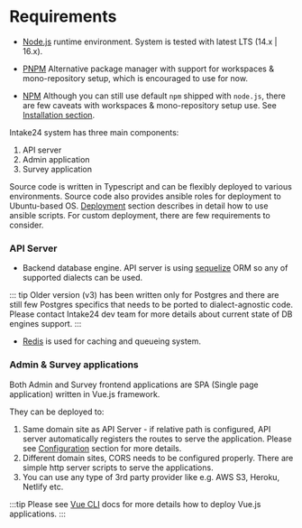 # Requirements

* [Node.js](https://nodejs.org) runtime environment. System is tested with latest LTS (14.x | 16.x).

* [PNPM](https://pnpm.io) Alternative package manager with support for workspaces & mono-repository setup, which is encouraged to use for now.

* [NPM](https://docs.npmjs.com/cli) Although you can still use default `npm` shipped with `node.js`, there are few caveats with workspaces & mono-repository setup use. See [Installation section](/overview/installation/).

Intake24 system has three main components:

1) API server
2) Admin application
3) Survey application

Source code is written in Typescript and can be flexibly deployed to various environments. Source code also provides ansible roles for deployment to Ubuntu-based OS. [Deployment](/deployment/) section describes in detail how to use ansible scripts. For custom deployment, there are few requirements to consider.

### API Server

* Backend database engine. API server is using [sequelize](https://sequelize.org/master) ORM so any of supported dialects can be used.

::: tip
Older version (v3) has been written only for Postgres and there are still few Postgres specifics that needs to be ported to dialect-agnostic code. Please contact Intake24 dev team for more details about current state of DB engines support.
:::

* [Redis](https://redis.io) is used for caching and queueing system.

### Admin & Survey applications

Both Admin and Survey frontend applications are SPA (Single page application) written in Vue.js framework.

They can be deployed to:
1) Same domain site as API Server - if relative path is configured, API server automatically registers the routes to serve the application. Please see [Configuration](/config/) section for more details.
2) Different domain sites, CORS needs to be configured properly. There are simple http server scripts to serve the applications.
3) You can use any type of 3rd party provider like e.g. AWS S3, Heroku, Netlify etc.

:::tip
Please see [Vue CLI](https://cli.vuejs.org/guide/deployment.html#general-guidelines) docs for more details how to deploy Vue.js applications.
:::
